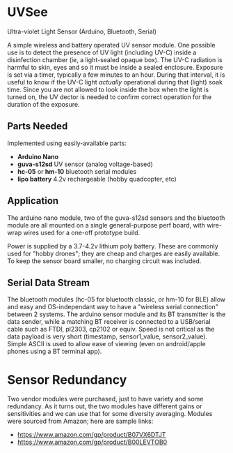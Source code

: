 # UVSee

Ultra-violet Light Sensor (Arduino, Bluetooth, Serial)

A simple wireless and battery operated UV sensor module.  One possible use is to detect the presence of UV light (including UV-C) inside a disinfection chamber (ie, a light-sealed opaque box).  The UV-C radiation is harmful to skin, eyes and so it must be inside a sealed enclosure.  Exposure is set via a timer, typically a few minutes to an hour.  During that interval, it is useful to know if the UV-C light *actually* operational during that (light) soak time.  Since you are not allowed to look inside the box when the light is turned on, the UV dector is needed to confirm correct operation for the duration of the exposure.


## Parts Needed

Implemented using easily-available parts:
- **Arduino Nano**
- **guva-s12sd** UV sensor (analog voltage-based)
- **hc-05** or **hm-10** bluetooth serial modules
- **lipo battery** 4.2v rechargeable (hobby quadcopter, etc)


## Application

The arduino nano module, two of the guva-s12sd sensors and the bluetooth module are all mounted on a single general-purpose perf board, with wire-wrap wires used for a one-off prototype build.

Power is supplied by a 3.7-4.2v lithium poly battery.  These are commonly used for "hobby drones"; they are cheap and charges are easily available.  To keep the sensor board smaller, no charging circuit was included.


## Serial Data Stream

The bluetooth modules (hc-05 for bluetooth classic, or hm-10 for BLE) allow and easy and OS-independant way to have a "wireless serial connection" between 2 systems.  The arduino sensor module and its BT transmitter is the data sender, while a matching BT receiver is connected to a USB/serial cable such as FTDI, pl2303, cp2102 or equiv.  Speed is not critical as the data payload is very short (timestamp, sensor1_value, sensor2_value).  Simple ASCII is used to allow ease of viewing (even on android/apple phones using a BT terminal app).


# Sensor Redundancy

Two vendor modules were purchased, just to have variety and some redundancy.  As it turns out, the two modules have different gains or sensitivities and we can use that for some diversity averaging.  Modules were sourced from Amazon; here are sample links:

- https://www.amazon.com/gp/product/B07VX6DTJT
- https://www.amazon.com/gp/product/B00LEVTOB0
